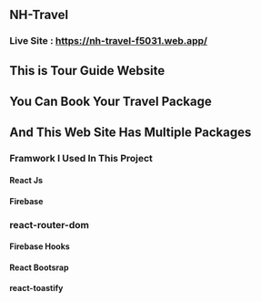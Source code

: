 ## NH-Travel
### Live Site : https://nh-travel-f5031.web.app/
## This is Tour Guide Website 
## You Can Book Your Travel Package 
## And This Web Site Has Multiple Packages

### Framwork I Used In This Project 

#### React Js
#### Firebase 
### react-router-dom
#### Firebase Hooks
#### React Bootsrap 
#### react-toastify